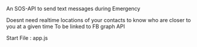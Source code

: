 An SOS-API to send text messages during Emergency 

Doesnt need realtime locations of your contacts to know who are closer to you at a given time 
To be linked to FB graph API 


Start File : app.js 
